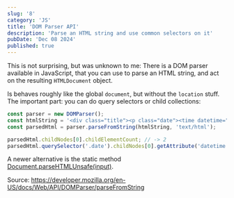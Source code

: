```yaml
---
slug: '8'
category: 'JS'
title: 'DOM Parser API'
description: 'Parse an HTML string and use common selectors on it'
pubDate: 'Dec 08 2024'
published: true
---
```


This is not surprising, but was unknown to me: There is a DOM parser available in JavaScript, that you can use to parse an HTML string, and act on the resulting `HTMLDocument` object.

Is behaves roughly like the global `document`, but without the `location` stuff. The important part: you can do query selectors or child collections:

```javascript
const parser = new DOMParser();
const htmlString = '<div class="title"><p class="date"><time datetime="2024-12-07T23:00:00.000Z">Dec 8, 2024</time></p><h1>DOM Parser API</h1></div>';
const parsedHtml = parser.parseFromString(htmlString, 'text/html');

parsedHtml.childNodes[0].childElementCount; // -> 2
parsedHtml.querySelector('.date').childNodes[0].getAttribute('datetime'); // -> "2024-12-07T23:00:00.000Z"
````

A newer alternative is the static method [Document.parseHTMLUnsafe(input)](https://developer.mozilla.org/en-US/docs/Web/API/Document/parseHTMLUnsafe_static).

Source: https://developer.mozilla.org/en-US/docs/Web/API/DOMParser/parseFromString